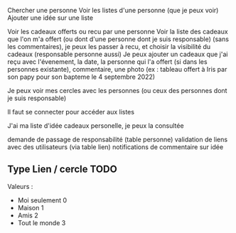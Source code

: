
Chercher une personne
Voir les listes d'une personne (que je peux voir)
Ajouter une idée sur une liste

Voir les cadeaux offerts ou recu par une personne
Voir la liste des cadeaux que l'on m'a offert (ou dont d'une personne dont je suis responsable) (sans les commentaires), je peux les passer à recu, et choisir la visibilité du cadeaux (responsable personne aussi)
Je peux ajouter un cadeaux que j'ai reçu avec l'évenement, la date, la personne qui l'a offert (si dans les personnes existante), commentaire, une photo (ex : tableau offert à Iris par son papy pour son bapteme le 4 septembre 2022)

Je peux voir mes cercles avec les personnes (ou ceux des personnes dont je suis responsable)


Il faut se connecter pour accéder aux listes

J'ai ma liste d'idée cadeaux personelle, je peux la consultée

demande de passage de responsabilité (table personne)
validation de liens avec des utilisateurs (via table lien)
notifications de commentaire sur idée



## Type Lien / cercle TODO
Valeurs :
  * Moi seulement 0
  * Maison  1
  * Amis 2
  * Tout le monde 3